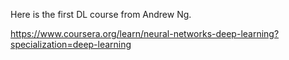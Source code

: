 Here is the first DL course from Andrew Ng.

https://www.coursera.org/learn/neural-networks-deep-learning?specialization=deep-learning
